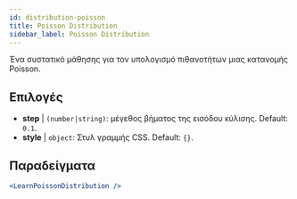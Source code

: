 ```yaml
---
id: distribution-poisson
title: Poisson Distribution
sidebar_label: Poisson Distribution
---
```


Ένα συστατικό μάθησης για τον υπολογισμό πιθανοτήτων μιας κατανομής Poisson.

## Επιλογές

* __step__ | `(number|string)`: μέγεθος βήματος της εισόδου κύλισης. Default: `0.1`.
* __style__ | `object`: Στυλ γραμμής CSS. Default: `{}`.


## Παραδείγματα

```jsx live
<LearnPoissonDistribution />
```

